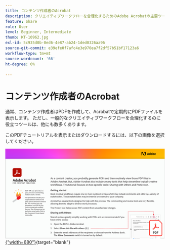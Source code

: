 ```yaml
---
title: コンテンツ作成者のAcrobat
description: クリエイティブワークフローを合理化するためのAdobe Acrobatの主要ツールについて説明します
feature: Share
role: User
level: Beginner, Intermediate
thumb: KT-10962.jpg
exl-id: 5c935d0b-0ed6-4e87-ab24-1ded0326aa96
source-git-commit: e39efe0f7afc4e3e970ea7f2df57b51bf17123a6
workflow-type: tm+mt
source-wordcount: '66'
ht-degree: 0%

---
```


# コンテンツ作成者のAcrobat

通常、コンテンツ作成者はPDFを作成して、Acrobatで定期的にPDFファイルを表示します。 ただし、一般的なクリエイティブワークフローを合理化するのに役立つツールは、他にも数多くあります。

このPDFチュートリアルを表示またはダウンロードするには、以下の画像を選択してください。

[![チュートリアルの最初のページの画像](assets/Acrobatforcontentcreators.png){&quot;width=680&quot;}](assets/Acrobat-for-Content-Creators.pdf){target="blank"}
